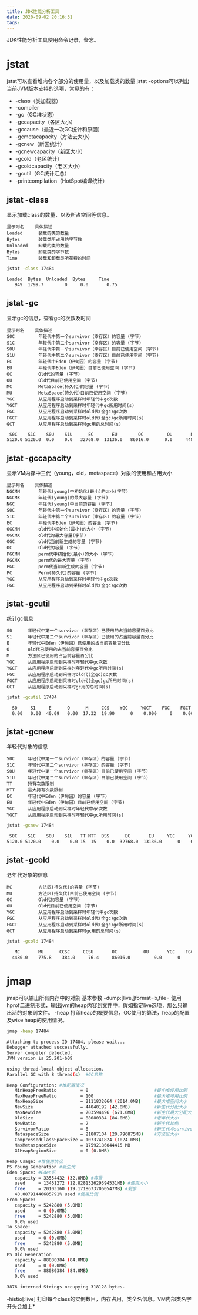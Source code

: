 ```yaml
---
title: JDK性能分析工具
date: 2020-09-02 20:16:51
tags:
---
```

JDK性能分析工具使用命令记录，备忘。
<!-- more -->
# jstat
jstat可以查看堆内各个部分的使用量，以及加载类的数量
jstat -options可以列出当前JVM版本支持的选项，常见的有：
* -class（类加载器）
* -compiler
* -gc（GC堆状态）
* -gccapacity（各区大小）
* -gccause（最近一次GC统计和原因）
* -gcmetacapacity（方法去大小）
* -gcnew（新区统计）
* -gcnewcapacity（新区大小）
* -gcold（老区统计）
* -gcoldcapacity（老区大小）
* -gcutil（GC统计汇总）
* -printcompilation（HotSpot编译统计）

## jstat -class <pid>
显示加载class的数量，以及所占空间等信息。
```
显示列名	具体描述
Loaded		装载的类的数量
Bytes		装载类所占用的字节数
Unloaded	卸载的类的数量
Bytes		卸载类的字节数
Time		装载和卸载类所花费的时间
```
```bash
jstat -class 17484

Loaded  Bytes  Unloaded  Bytes     Time
   949  1799.7        0     0.0       0.75
```
## jstat -gc <pid>
显示gc的信息，查看gc的次数及时间
```
显示列名	具体描述
S0C			年轻代中第一个survivor（幸存区）的容量 (字节)
S1C			年轻代中第二个survivor（幸存区）的容量 (字节)
S0U			年轻代中第一个survivor（幸存区）目前已使用空间 (字节)
S1U			年轻代中第二个survivor（幸存区）目前已使用空间 (字节)
EC			年轻代中Eden（伊甸园）的容量 (字节)
EU			年轻代中Eden（伊甸园）目前已使用空间 (字节)
OC			Old代的容量 (字节)
OU			Old代目前已使用空间 (字节)
MC			MetaSpace(持久代)的容量 (字节)
MU			MetaSpace(持久代)目前已使用空间 (字节)
YGC			从应用程序启动到采样时年轻代中gc次数
YGCT		从应用程序启动到采样时年轻代中gc所用时间(s)
FGC			从应用程序启动到采样时old代(全gc)gc次数
FGCT		从应用程序启动到采样时old代(全gc)gc所用时间(s)
GCT			从应用程序启动到采样时gc用的总时间(s)
```
```bash
 S0C    S1C    S0U    S1U      EC       EU        OC         OU       MC     MU    CCSC   CCSU   YGC     YGCT    FGC    FGCT     GCT
5120.0 5120.0  0.0    0.0   32768.0  13136.0   86016.0      0.0     4480.0 775.8  384.0   76.4       0    0.000   0      0.000    0.000
```
## jstat -gccapacity <pid>
显示VM内存中三代（young，old，metaspace）对象的使用和占用大小
```
显示列名	具体描述
NGCMN    	年轻代(young)中初始化(最小)的大小(字节)
NGCMX     	年轻代(young)的最大容量 (字节)
NGC     	年轻代(young)中当前的容量 (字节)
S0C   		年轻代中第一个survivor（幸存区）的容量 (字节)
S1C       	年轻代中第二个survivor（幸存区）的容量 (字节)
EC      	年轻代中Eden（伊甸园）的容量 (字节)
OGCMN      	old代中初始化(最小)的大小 (字节)
OGCMX       old代的最大容量(字节)
OGC			old代当前新生成的容量 (字节)
OC      	Old代的容量 (字节)
PGCMN    	perm代中初始化(最小)的大小 (字节)
PGCMX     	perm代的最大容量 (字节)  
PGC       	perm代当前新生成的容量 (字节)
PC     		Perm(持久代)的容量 (字节)
YGC    		从应用程序启动到采样时年轻代中gc次数
FGC			从应用程序启动到采样时old代(全gc)gc次数
```
## jstat -gcutil <pid>
统计gc信息
```
S0     	年轻代中第一个survivor（幸存区）已使用的占当前容量百分比
S1     	年轻代中第二个survivor（幸存区）已使用的占当前容量百分比
E      	年轻代中Eden（伊甸园）已使用的占当前容量百分比
O      	old代已使用的占当前容量百分比
M     	方法区已使用的占当前容量百分比
YGC     从应用程序启动到采样时年轻代中gc次数
YGCT    从应用程序启动到采样时年轻代中gc所用时间(s)
FGC    	从应用程序启动到采样时old代(全gc)gc次数
FGCT    从应用程序启动到采样时old代(全gc)gc所用时间(s)
GCT		从应用程序启动到采样时gc用的总时间(s)
```
```bash
jstat -gcutil 17484

  S0     S1     E      O      M     CCS    YGC     YGCT    FGC    FGCT     GCT
  0.00   0.00  40.09   0.00  17.32  19.90      0    0.000     0    0.000    0.000
```
## jstat -gcnew <pid>
年轻代对象的信息
```
S0C    	年轻代中第一个survivor（幸存区）的容量 (字节)
S1C    	年轻代中第二个survivor（幸存区）的容量 (字节)
S0U    	年轻代中第一个survivor（幸存区）目前已使用空间 (字节)
S1U   	年轻代中第二个survivor（幸存区）目前已使用空间 (字节)
TT		持有次数限制
MTT  	最大持有次数限制
EC      年轻代中Eden（伊甸园）的容量 (字节)
EU     	年轻代中Eden（伊甸园）目前已使用空间 (字节)
YGC    	从应用程序启动到采样时年轻代中gc次数
YGCT	从应用程序启动到采样时年轻代中gc所用时间(s)
```
```bash
jstat -gcnew 17484

 S0C    S1C    S0U    S1U   TT MTT  DSS      EC       EU     YGC     YGCT
5120.0 5120.0    0.0    0.0 15  15    0.0  32768.0  13136.0      0    0.000
```
## jstat -gcold <pid>
老年代对象的信息
```
MC       	方法区(持久代)的容量 (字节)
MU        	方法区(持久代)目前已使用空间 (字节)
OC          Old代的容量 (字节)
OU       	Old代目前已使用空间 (字节)
YGC    		从应用程序启动到采样时年轻代中gc次数
FGC    		从应用程序启动到采样时old代(全gc)gc次数
FGCT     	从应用程序启动到采样时old代(全gc)gc所用时间(s)
GCT			从应用程序启动到采样时gc用的总时间(s)
```
```bash
jstat -gcold 17484

   MC       MU      CCSC     CCSU       OC          OU       YGC    FGC    FGCT     GCT
  4480.0    775.8    384.0     76.4     86016.0         0.0      0     0    0.000    0.000
```

# jmap
jmap可以输出所有内存中的对象
基本参数
-dump:[live,]format=b,file=<filename> 使用hprof二进制形式，输出jvm的heap内容到文件中，假如指定live选项，那么只输出活的对象到文件。
-heap 打印heap的概要信息，GC使用的算法，heap的配置及wise heap的使用情况。
```bash
jmap -heap 17484

Attaching to process ID 17484, please wait...
Debugger attached successfully.
Server compiler detected.
JVM version is 25.201-b09

using thread-local object allocation.
Parallel GC with 8 thread(s)  #GC名称

Heap Configuration: #堆配置情况
   MinHeapFreeRatio         = 0                         #最小堆使用比例
   MaxHeapFreeRatio         = 100                       #最大堆可用比例
   MaxHeapSize              = 2111832064 (2014.0MB)     #最大堆空间大小
   NewSize                  = 44040192 (42.0MB)         #新生代分配大小
   MaxNewSize               = 703594496 (671.0MB)       #新生代最大分配大小
   OldSize                  = 88080384 (84.0MB)         #老年代大小
   NewRatio                 = 2                         #新生代比例
   SurvivorRatio            = 8                         #新生代与survivor比例
   MetaspaceSize            = 21807104 (20.796875MB)    #方法区大小
   CompressedClassSpaceSize = 1073741824 (1024.0MB)     
   MaxMetaspaceSize         = 17592186044415 MB
   G1HeapRegionSize         = 0 (0.0MB)

Heap Usage: #堆使用情况
PS Young Generation #新生代
Eden Space: #Eden区
   capacity = 33554432 (32.0MB) #容量
   used     = 13451272 (12.828132629394531MB) #使用大小
   free     = 20103160 (19.17186737060547MB) #剩余
   40.08791446685791% used #使用比例
From Space:
   capacity = 5242880 (5.0MB)
   used     = 0 (0.0MB)
   free     = 5242880 (5.0MB)
   0.0% used
To Space:
   capacity = 5242880 (5.0MB)
   used     = 0 (0.0MB)
   free     = 5242880 (5.0MB)
   0.0% used
PS Old Generation
   capacity = 88080384 (84.0MB)
   used     = 0 (0.0MB)
   free     = 88080384 (84.0MB)
   0.0% used

3876 interned Strings occupying 318128 bytes.
```
-histio[:live] 打印每个class的实例数目，内存占用，类全名信息。VM内部类名字开头会加上*
